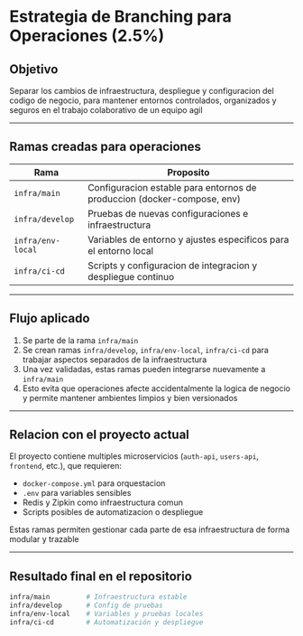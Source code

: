 # Estrategia de Branching para Operaciones (2.5%)

## Objetivo

Separar los cambios de infraestructura, despliegue y configuracion del codigo de negocio, para mantener entornos controlados, organizados y seguros en el trabajo colaborativo de un equipo agil

---

## Ramas creadas para operaciones

| Rama              | Proposito                                                                 |
|-------------------|--------------------------------------------------------------------------|
| `infra/main`      | Configuracion estable para entornos de produccion (docker-compose, env) |
| `infra/develop`   | Pruebas de nuevas configuraciones e infraestructura                     |
| `infra/env-local` | Variables de entorno y ajustes especificos para el entorno local        |
| `infra/ci-cd`     | Scripts y configuracion de integracion y despliegue continuo            |

---

## Flujo aplicado

1. Se parte de la rama `infra/main`
2. Se crean ramas `infra/develop`, `infra/env-local`, `infra/ci-cd` para trabajar aspectos separados de la infraestructura
3. Una vez validadas, estas ramas pueden integrarse nuevamente a `infra/main`
4. Esto evita que operaciones afecte accidentalmente la logica de negocio y permite mantener ambientes limpios y bien versionados

---

## Relacion con el proyecto actual

El proyecto contiene multiples microservicios (`auth-api`, `users-api`, `frontend`, etc.), que requieren:

- `docker-compose.yml` para orquestacion
- `.env` para variables sensibles
- Redis y Zipkin como infraestructura comun
- Scripts posibles de automatizacion o despliegue

Estas ramas permiten gestionar cada parte de esa infraestructura de forma modular y trazable

---

## Resultado final en el repositorio

```bash
infra/main         # Infraestructura estable
infra/develop      # Config de pruebas
infra/env-local    # Variables y pruebas locales
infra/ci-cd        # Automatización y despliegue
